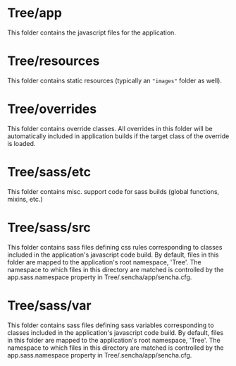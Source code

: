 # Tree/app

This folder contains the javascript files for the application.

# Tree/resources

This folder contains static resources (typically an `"images"` folder as well).

# Tree/overrides

This folder contains override classes. All overrides in this folder will be 
automatically included in application builds if the target class of the override
is loaded.

# Tree/sass/etc

This folder contains misc. support code for sass builds (global functions, 
mixins, etc.)

# Tree/sass/src

This folder contains sass files defining css rules corresponding to classes
included in the application's javascript code build.  By default, files in this 
folder are mapped to the application's root namespace, 'Tree'. The
namespace to which files in this directory are matched is controlled by the
app.sass.namespace property in Tree/.sencha/app/sencha.cfg. 

# Tree/sass/var

This folder contains sass files defining sass variables corresponding to classes
included in the application's javascript code build.  By default, files in this 
folder are mapped to the application's root namespace, 'Tree'. The
namespace to which files in this directory are matched is controlled by the
app.sass.namespace property in Tree/.sencha/app/sencha.cfg. 
